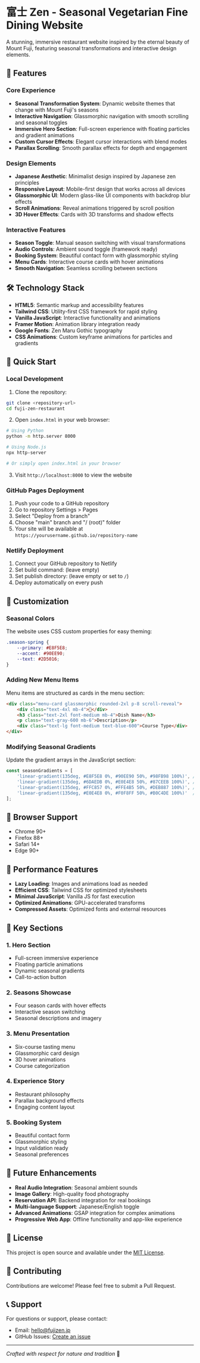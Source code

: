 # 富士 Zen - Seasonal Vegetarian Fine Dining Website

A stunning, immersive restaurant website inspired by the eternal beauty of Mount Fuji, featuring seasonal transformations and interactive design elements.

## 🌸 Features

### Core Experience
- **Seasonal Transformation System**: Dynamic website themes that change with Mount Fuji's seasons
- **Interactive Navigation**: Glassmorphic navigation with smooth scrolling and seasonal toggles
- **Immersive Hero Section**: Full-screen experience with floating particles and gradient animations
- **Custom Cursor Effects**: Elegant cursor interactions with blend modes
- **Parallax Scrolling**: Smooth parallax effects for depth and engagement

### Design Elements
- **Japanese Aesthetic**: Minimalist design inspired by Japanese zen principles
- **Responsive Layout**: Mobile-first design that works across all devices
- **Glassmorphic UI**: Modern glass-like UI components with backdrop blur effects
- **Scroll Animations**: Reveal animations triggered by scroll position
- **3D Hover Effects**: Cards with 3D transforms and shadow effects

### Interactive Features
- **Season Toggle**: Manual season switching with visual transformations
- **Audio Controls**: Ambient sound toggle (framework ready)
- **Booking System**: Beautiful contact form with glassmorphic styling
- **Menu Cards**: Interactive course cards with hover animations
- **Smooth Navigation**: Seamless scrolling between sections

## 🛠 Technology Stack

- **HTML5**: Semantic markup and accessibility features
- **Tailwind CSS**: Utility-first CSS framework for rapid styling
- **Vanilla JavaScript**: Interactive functionality and animations
- **Framer Motion**: Animation library integration ready
- **Google Fonts**: Zen Maru Gothic typography
- **CSS Animations**: Custom keyframe animations for particles and gradients

## 🚀 Quick Start

### Local Development

1. Clone the repository:
```bash
git clone <repository-url>
cd fuji-zen-restaurant
```

2. Open `index.html` in your web browser:
```bash
# Using Python
python -m http.server 8000

# Using Node.js
npx http-server

# Or simply open index.html in your browser
```

3. Visit `http://localhost:8000` to view the website

### GitHub Pages Deployment

1. Push your code to a GitHub repository
2. Go to repository Settings > Pages
3. Select "Deploy from a branch"
4. Choose "main" branch and "/ (root)" folder
5. Your site will be available at `https://yourusername.github.io/repository-name`

### Netlify Deployment

1. Connect your GitHub repository to Netlify
2. Set build command: (leave empty)
3. Set publish directory: (leave empty or set to `/`)
4. Deploy automatically on every push

## 🎨 Customization

### Seasonal Colors
The website uses CSS custom properties for easy theming:

```css
.season-spring {
    --primary: #E8F5E8;
    --accent: #90EE90;
    --text: #2D5016;
}
```

### Adding New Menu Items
Menu items are structured as cards in the menu section:

```html
<div class="menu-card glassmorphic rounded-2xl p-8 scroll-reveal">
    <div class="text-4xl mb-4">🌱</div>
    <h3 class="text-2xl font-medium mb-4">Dish Name</h3>
    <p class="text-gray-600 mb-6">Description</p>
    <div class="text-lg font-medium text-blue-600">Course Type</div>
</div>
```

### Modifying Seasonal Gradients
Update the gradient arrays in the JavaScript section:

```javascript
const seasonGradients = [
    'linear-gradient(135deg, #E8F5E8 0%, #90EE90 50%, #98FB98 100%)', // Spring
    'linear-gradient(135deg, #6DAEDB 0%, #E0E4E8 50%, #87CEEB 100%)', // Summer  
    'linear-gradient(135deg, #FFC857 0%, #FFE4B5 50%, #DEB887 100%)', // Autumn
    'linear-gradient(135deg, #E0E4E8 0%, #F0F8FF 50%, #B0C4DE 100%)'  // Winter
];
```

## 📱 Browser Support

- Chrome 90+
- Firefox 88+
- Safari 14+
- Edge 90+

## 🎯 Performance Features

- **Lazy Loading**: Images and animations load as needed
- **Efficient CSS**: Tailwind CSS for optimized stylesheets
- **Minimal JavaScript**: Vanilla JS for fast execution
- **Optimized Animations**: GPU-accelerated transforms
- **Compressed Assets**: Optimized fonts and external resources

## 🌟 Key Sections

### 1. Hero Section
- Full-screen immersive experience
- Floating particle animations
- Dynamic seasonal gradients
- Call-to-action button

### 2. Seasons Showcase
- Four season cards with hover effects
- Interactive season switching
- Seasonal descriptions and imagery

### 3. Menu Presentation
- Six-course tasting menu
- Glassmorphic card design
- 3D hover animations
- Course categorization

### 4. Experience Story
- Restaurant philosophy
- Parallax background effects
- Engaging content layout

### 5. Booking System
- Beautiful contact form
- Glassmorphic styling
- Input validation ready
- Seasonal preferences

## 🔧 Future Enhancements

- **Real Audio Integration**: Seasonal ambient sounds
- **Image Gallery**: High-quality food photography
- **Reservation API**: Backend integration for real bookings
- **Multi-language Support**: Japanese/English toggle
- **Advanced Animations**: GSAP integration for complex animations
- **Progressive Web App**: Offline functionality and app-like experience

## 📄 License

This project is open source and available under the [MIT License](LICENSE).

## 🤝 Contributing

Contributions are welcome! Please feel free to submit a Pull Request.

## 📞 Support

For questions or support, please contact:
- Email: hello@fujizen.jp
- GitHub Issues: [Create an issue](../../issues)

---

*Crafted with respect for nature and tradition* 🗻